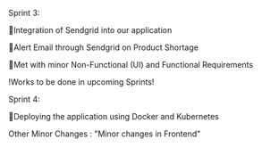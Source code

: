 
Sprint 3:

🏁Integration of Sendgrid into our application

🏁Alert Email through Sendgrid on Product Shortage

🏁Met with minor Non-Functional (UI) and Functional Requirements

!Works to be done in upcoming Sprints!

Sprint 4:

🚀Deploying the application using Docker and Kubernetes

Other Minor Changes : "Minor changes in Frontend"

